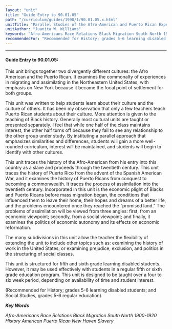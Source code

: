 ```yaml
---
layout: "unit"
title: "Guide Entry to 90.01.05"
path: "/curriculum/guides/1990/1/90.01.05.x.html"
unitTitle: "Parallel Studies of the Afro-American and Puerto Rican Experience in America"
unitAuthor: "Juanita W. Williams"
keywords: "Afro-Americans Race Relations Black Migration South North 1900-1920 History American Puerto Rican New Haven Slavery"
recommendedFor: "Recommended for History; grades 5-6 learning disabled students; and Social Studies, grades 5-6 regular education"
---
```

<body>
<hr/>
<h4>
Guide Entry to 90.01.05:
</h4>
This unit brings together two divergently different cultures: the Afro American and the Puerto Rican. It examines the commonalty of experiences in migrating and assimilating in the Northeastern United States, with emphasis on New York because it became the focal point of settlement for both groups.
<p>
This unit was written to help students learn about their culture and the culture of others. It has been my observation that only a few teachers teach Puerto Rican students about their culture. More attention is given to the teaching of Black history. Generally most cultural units are taught or presented separately. I feel that while one half of the class maintains interest, the other half turns off because they fail to see any relationship to the other group under study. By instituting a parallel approach that emphasizes similarities and differences, students will gain a more well-rounded curriculum, interest will be maintained, and students will begin to identify with other cultures.
</p>
<p>
This unit traces the history of the Afro-American from his entry into this country as a slave and proceeds through the twentieth century. This unit traces the history of Puerto Rico from the advent of the Spanish American War, and it examines the history of Puerto Ricans from conquest to becoming a commonwealth. It traces the process of assimilation into the twentieth century. Incorporated in this unit is the economic plight of Blacks and Puerto Ricans before mass migration began, the conditions that influenced them to leave their home, their hopes and dreams of a better life, and the problems encountered once they reached the “promised land.” The problems of assimilation will be viewed from three angles: first, from an economic viewpoint; secondly, from a social viewpoint; and finally, it examines the politics of economic autonomy and its effects on economic reformation.
</p>
<p>
The many subdivisions in this unit allow the teacher the flexibility of extending the unit to include other topics such as: examining the history of work in the United States; or examining prejudice, exclusion, and politics in the structuring of social classes.
</p>
<p>
This unit is structured for fifth and sixth grade learning disabled students. However, it may be used effectively with students in a regular fifth or sixth grade education program. This unit is designed to be taught over a four to six week period, depending on availability of time and student interest.
</p>
<p>
(Recommended for History; grades 5-6 learning disabled students; and Social Studies, grades 5-6 regular education)
</p>
<p>
<b>
<i>
Key Words
</i>
</b>
<br/>
</p>
<p>
<i>
Afro-Americans Race Relations Black Migration South North 1900-1920 History American Puerto Rican New Haven Slavery
</i>
</p>
</body>